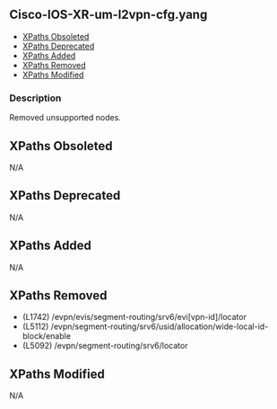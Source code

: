 ## Cisco-IOS-XR-um-l2vpn-cfg.yang

- [XPaths Obsoleted](#xpaths-obsoleted)
- [XPaths Deprecated](#xpaths-deprecated)
- [XPaths Added](#xpaths-added)
- [XPaths Removed](#xpaths-removed)
- [XPaths Modified](#xpaths-modified)

### Description

Removed unsupported nodes.

## XPaths Obsoleted

N/A

## XPaths Deprecated

N/A

## XPaths Added

N/A

## XPaths Removed

- (L1742)	/evpn/evis/segment-routing/srv6/evi[vpn-id]/locator
- (L5112)	/evpn/segment-routing/srv6/usid/allocation/wide-local-id-block/enable
- (L5092)	/evpn/segment-routing/srv6/locator

## XPaths Modified

N/A

